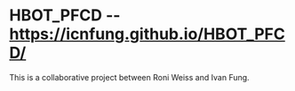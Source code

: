 # HBOT_PFCD -- https://icnfung.github.io/HBOT_PFCD/

This is a collaborative project between Roni Weiss and Ivan Fung.
